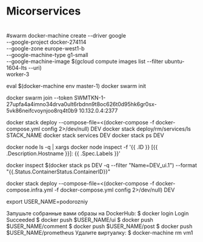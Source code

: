 # Micorservices
#
#swarm
docker-machine create --driver google \
   --google-project  docker-274114  \
   --google-zone europe-west1-b \
   --google-machine-type g1-small \
   --google-machine-image $(gcloud compute images list --filter ubuntu-1604-lts --uri) \
   worker-3

eval $(docker-machine env master-1)
docker swarm init

docker swarm join --token SWMTKN-1-27upfa4a4imno34drva0ult6rbdnn9t8oc626t0d95hk6gr0sx-5vk86neifcvoynjoo8rq4t0b9 10.132.0.4:2377

docker stack deploy --compose-file=<(docker-compose -f docker-compose.yml config 2>/dev/null) DEV
docker stack deploy/rm/services/ls STACK_NAME
docker stack services DEV
docker stack ps DEV

docker node ls -q | xargs docker node inspect  -f '{{ .ID }} [{{ .Description.Hostname }}]: {{ .Spec.Labels }}'

docker inspect $(docker stack ps DEV -q --filter "Name=DEV_ui.1") --format "{{.Status.ContainerStatus.ContainerID}}"

docker stack deploy --compose-file=<(docker-compose -f docker-compose.infra.yml -f docker-compose.yml config 2>/dev/null)  DEV

export USER_NAME=podorozniy

Запушьте собранные вами образы на DockerHub:
$ docker login
Login Succeeded
$ docker push $USER_NAME/ui
$ docker push $USER_NAME/comment
$ docker push $USER_NAME/post
$ docker push $USER_NAME/prometheus
Удалите виртуалку:
$ docker-machine rm vm1